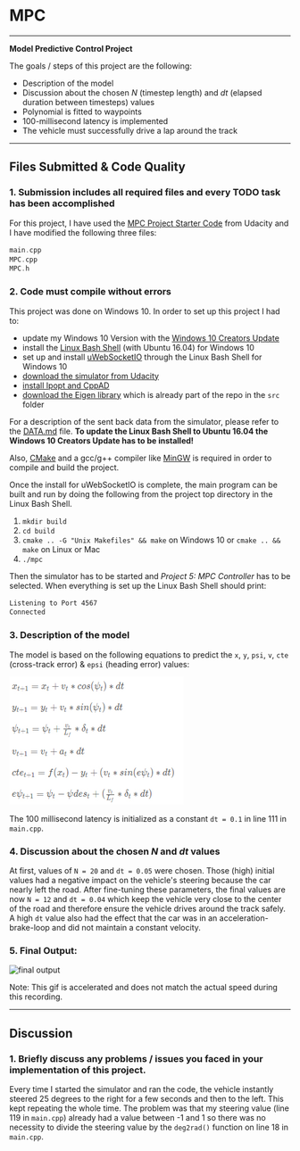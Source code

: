 # MPC
---

**Model Predictive Control Project**

The goals / steps of this project are the following:

* Description of the model
* Discussion about the chosen *N* (timestep length) and *dt* (elapsed duration between timesteps) values
* Polynomial is fitted to waypoints
* 100-millisecond latency is implemented
* The vehicle must successfully drive a lap around the track

[//]: # (References)
[simulator]: https://github.com/udacity/self-driving-car-sim/releases
[win 10 update]: https://support.microsoft.com/de-de/help/4028685/windows-get-the-windows-10-creators-update
[uWebSocketIO]: https://github.com/uWebSockets/uWebSockets
[linux on win 10]: https://www.howtogeek.com/249966/how-to-install-and-use-the-linux-bash-shell-on-windows-10/
[MinGW]: http://www.mingw.org/
[CMake]: https://cmake.org/install/
[ipopt and cppad]: https://github.com/udacity/CarND-MPC-Project/blob/master/install_Ipopt_CppAD.md
[eigen lib]: http://eigen.tuxfamily.org/index.php?title=Main_Page
[udacity code]: https://github.com/udacity/CarND-MPC-Project
[data md]: ./DATA.md
[equations]: ./imgs/mpc-equations.jpg "Model Equations"
[output video]: ./imgs/mpc.gif "MPC Project Video"

---

## Files Submitted & Code Quality

### 1. Submission includes all required files and every TODO task has been accomplished 

For this project, I have used the [MPC Project Starter Code][udacity code] from Udacity and I have modified the following three files:
```cpp
main.cpp
MPC.cpp
MPC.h
```

### 2. Code must compile without errors

This project was done on Windows 10. In order to set up this project I had to:
* update my Windows 10 Version with the [Windows 10 Creators Update][win 10 update]
* install the [Linux Bash Shell][linux on win 10] (with Ubuntu 16.04) for Windows 10
* set up and install [uWebSocketIO][uWebSocketIO] through the Linux Bash Shell for Windows 10
* [download the simulator from Udacity][simulator]
* [install Ipopt and CppAD][ipopt and cppad]
* [download the Eigen library][eigen lib]  which is already part of the repo in the `src` folder

For a description of the sent back data from the simulator, please refer to the [DATA.md][data md] file.
**To update the Linux Bash Shell to Ubuntu 16.04 the Windows 10 Creators Update has to be installed!**

Also, [CMake][CMake] and a gcc/g++ compiler like [MinGW][MinGW] is required in order to compile and build the project.

Once the install for uWebSocketIO is complete, the main program can be built and run by doing the following from the project top directory in the Linux Bash Shell.

1. `mkdir build`
2. `cd build`
3. `cmake .. -G "Unix Makefiles" && make` on Windows 10 or `cmake .. && make` on Linux or Mac
4. `./mpc`

Then the simulator has to be started and *Project 5: MPC Controller* has to be selected. When everything is set up the Linux Bash Shell should print: 
```bash 
Listening to Port 4567
Connected
```

### 3. Description of the model
The model is based on the following equations to predict the `x`, `y`, `psi`, `v`, `cte` (cross-track error) & `epsi` (heading error) values:

![model equations][equations]

The 100 millisecond latency is initialized as a constant `dt = 0.1` in line 111 in `main.cpp`.

### 4. Discussion about the chosen *N* and *dt* values
At first, values of `N = 20` and `dt = 0.05` were chosen. Those (high) initial values had a negative impact on the vehicle's steering because the car nearly left the road. After fine-tuning these parameters, the final values are now `N = 12` and `dt = 0.04` which keep the vehicle very close to the center of the road and therefore ensure the vehicle drives around the track safely. A high `dt` value also had the effect that the car was in an acceleration-brake-loop and did not maintain a constant velocity.

### 5. Final Output:

![final output][output video]

Note: This gif is accelerated and does not match the actual speed during this recording.

---

## Discussion

### 1. Briefly discuss any problems / issues you faced in your implementation of this project.
Every time I started the simulator and ran the code, the vehicle instantly steered 25 degrees to the right for a few seconds and then to the left. This kept repeating the whole time. The problem was that my steering value (line 119 in `main.cpp`) already had a value between -1 and 1 so there was no necessity to divide the steering value by the `deg2rad()` function on line 18 in `main.cpp`.
